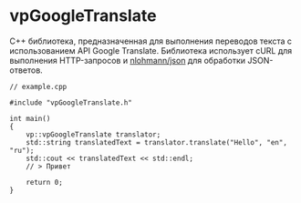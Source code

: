# vpGoogleTranslate

C++ библиотека, предназначенная для выполнения переводов текста с использованием 
API Google Translate. Библиотека использует cURL для выполнения HTTP-запросов и [nlohmann/json](https://github.com/nlohmann/json)
для обработки JSON-ответов.
 
```
// example.cpp

#include "vpGoogleTranslate.h"

int main() 
{
    vp::vpGoogleTranslate translator;
    std::string translatedText = translator.translate("Hello", "en", "ru");
    std::cout << translatedText << std::endl; 
    // > Привет

    return 0;
}
```
